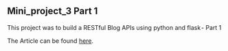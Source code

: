 ## Mini_project_3 Part 1
This project was to build a RESTful Blog APIs using python and flask - Part 1

The Article can be found [here](https://www.codementor.io/@olawalealadeusi896/restful-api-with-python-flask-framework-and-postgres-db-part-1-kbrwbygx5).
